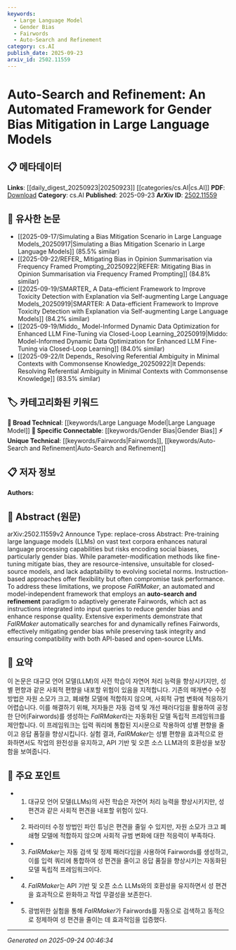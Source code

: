 ```yaml
---
keywords:
  - Large Language Model
  - Gender Bias
  - Fairwords
  - Auto-Search and Refinement
category: cs.AI
publish_date: 2025-09-23
arxiv_id: 2502.11559
---
```


<!-- KEYWORD_LINKING_METADATA:
{
  "processed_timestamp": "2025-09-24T00:46:34.355629",
  "vocabulary_version": "1.0",
  "selected_keywords": [
    "Large Language Model",
    "Gender Bias",
    "Fairwords",
    "Auto-Search and Refinement"
  ],
  "rejected_keywords": [],
  "similarity_scores": {
    "Large Language Model": 0.85,
    "Gender Bias": 0.9,
    "Fairwords": 0.8,
    "Auto-Search and Refinement": 0.78
  },
  "extraction_method": "AI_prompt_based",
  "budget_applied": true,
  "candidates_json": {
    "candidates": [
      {
        "surface": "Large Language Models",
        "canonical": "Large Language Model",
        "aliases": [
          "LLMs"
        ],
        "category": "broad_technical",
        "rationale": "A core technology discussed in the paper, crucial for understanding the context of gender bias mitigation.",
        "novelty_score": 0.3,
        "connectivity_score": 0.9,
        "specificity_score": 0.65,
        "link_intent_score": 0.85
      },
      {
        "surface": "gender bias",
        "canonical": "Gender Bias",
        "aliases": [
          "sex bias"
        ],
        "category": "specific_connectable",
        "rationale": "Central issue addressed by the framework, linking to broader discussions on bias in AI.",
        "novelty_score": 0.55,
        "connectivity_score": 0.88,
        "specificity_score": 0.8,
        "link_intent_score": 0.9
      },
      {
        "surface": "Fairwords",
        "canonical": "Fairwords",
        "aliases": [
          "bias mitigation tokens"
        ],
        "category": "unique_technical",
        "rationale": "A novel concept introduced by the paper, essential for understanding the proposed solution.",
        "novelty_score": 0.75,
        "connectivity_score": 0.7,
        "specificity_score": 0.85,
        "link_intent_score": 0.8
      },
      {
        "surface": "auto-search and refinement",
        "canonical": "Auto-Search and Refinement",
        "aliases": [
          "adaptive search"
        ],
        "category": "unique_technical",
        "rationale": "Describes the innovative process used in the framework, highlighting its adaptive nature.",
        "novelty_score": 0.7,
        "connectivity_score": 0.65,
        "specificity_score": 0.78,
        "link_intent_score": 0.78
      }
    ],
    "ban_list_suggestions": [
      "task performance",
      "resource-intensive"
    ]
  },
  "decisions": [
    {
      "candidate_surface": "Large Language Models",
      "resolved_canonical": "Large Language Model",
      "decision": "linked",
      "scores": {
        "novelty": 0.3,
        "connectivity": 0.9,
        "specificity": 0.65,
        "link_intent": 0.85
      }
    },
    {
      "candidate_surface": "gender bias",
      "resolved_canonical": "Gender Bias",
      "decision": "linked",
      "scores": {
        "novelty": 0.55,
        "connectivity": 0.88,
        "specificity": 0.8,
        "link_intent": 0.9
      }
    },
    {
      "candidate_surface": "Fairwords",
      "resolved_canonical": "Fairwords",
      "decision": "linked",
      "scores": {
        "novelty": 0.75,
        "connectivity": 0.7,
        "specificity": 0.85,
        "link_intent": 0.8
      }
    },
    {
      "candidate_surface": "auto-search and refinement",
      "resolved_canonical": "Auto-Search and Refinement",
      "decision": "linked",
      "scores": {
        "novelty": 0.7,
        "connectivity": 0.65,
        "specificity": 0.78,
        "link_intent": 0.78
      }
    }
  ]
}
-->

# Auto-Search and Refinement: An Automated Framework for Gender Bias Mitigation in Large Language Models

## 📋 메타데이터

**Links**: [[daily_digest_20250923|20250923]] [[categories/cs.AI|cs.AI]]
**PDF**: [Download](https://arxiv.org/pdf/2502.11559.pdf)
**Category**: cs.AI
**Published**: 2025-09-23
**ArXiv ID**: [2502.11559](https://arxiv.org/abs/2502.11559)

## 🔗 유사한 논문
- [[2025-09-17/Simulating a Bias Mitigation Scenario in Large Language Models_20250917|Simulating a Bias Mitigation Scenario in Large Language Models]] (85.5% similar)
- [[2025-09-22/REFER_ Mitigating Bias in Opinion Summarisation via Frequency Framed Prompting_20250922|REFER: Mitigating Bias in Opinion Summarisation via Frequency Framed Prompting]] (84.8% similar)
- [[2025-09-19/SMARTER_ A Data-efficient Framework to Improve Toxicity Detection with Explanation via Self-augmenting Large Language Models_20250919|SMARTER: A Data-efficient Framework to Improve Toxicity Detection with Explanation via Self-augmenting Large Language Models]] (84.2% similar)
- [[2025-09-19/Middo_ Model-Informed Dynamic Data Optimization for Enhanced LLM Fine-Tuning via Closed-Loop Learning_20250919|Middo: Model-Informed Dynamic Data Optimization for Enhanced LLM Fine-Tuning via Closed-Loop Learning]] (84.0% similar)
- [[2025-09-22/It Depends_ Resolving Referential Ambiguity in Minimal Contexts with Commonsense Knowledge_20250922|It Depends: Resolving Referential Ambiguity in Minimal Contexts with Commonsense Knowledge]] (83.5% similar)

## 🏷️ 카테고리화된 키워드
**🧠 Broad Technical**: [[keywords/Large Language Model|Large Language Model]]
**🔗 Specific Connectable**: [[keywords/Gender Bias|Gender Bias]]
**⚡ Unique Technical**: [[keywords/Fairwords|Fairwords]], [[keywords/Auto-Search and Refinement|Auto-Search and Refinement]]

## 📋 저자 정보

**Authors:** 

## 📄 Abstract (원문)

arXiv:2502.11559v2 Announce Type: replace-cross 
Abstract: Pre-training large language models (LLMs) on vast text corpora enhances natural language processing capabilities but risks encoding social biases, particularly gender bias. While parameter-modification methods like fine-tuning mitigate bias, they are resource-intensive, unsuitable for closed-source models, and lack adaptability to evolving societal norms. Instruction-based approaches offer flexibility but often compromise task performance. To address these limitations, we propose $\textit{FaIRMaker}$, an automated and model-independent framework that employs an $\textbf{auto-search and refinement}$ paradigm to adaptively generate Fairwords, which act as instructions integrated into input queries to reduce gender bias and enhance response quality. Extensive experiments demonstrate that $\textit{FaIRMaker}$ automatically searches for and dynamically refines Fairwords, effectively mitigating gender bias while preserving task integrity and ensuring compatibility with both API-based and open-source LLMs.

## 📝 요약

이 논문은 대규모 언어 모델(LLM)의 사전 학습이 자연어 처리 능력을 향상시키지만, 성별 편향과 같은 사회적 편향을 내포할 위험이 있음을 지적합니다. 기존의 매개변수 수정 방법은 자원 소모가 크고, 폐쇄형 모델에 적합하지 않으며, 사회적 규범 변화에 적응하기 어렵습니다. 이를 해결하기 위해, 저자들은 자동 검색 및 개선 패러다임을 활용하여 공정한 단어(Fairwords)를 생성하는 $\textit{FaIRMaker}$라는 자동화된 모델 독립적 프레임워크를 제안합니다. 이 프레임워크는 입력 쿼리에 통합된 지시문으로 작용하여 성별 편향을 줄이고 응답 품질을 향상시킵니다. 실험 결과, $\textit{FaIRMaker}$는 성별 편향을 효과적으로 완화하면서도 작업의 완전성을 유지하고, API 기반 및 오픈 소스 LLM과의 호환성을 보장함을 보여줍니다.

## 🎯 주요 포인트

- 1. 대규모 언어 모델(LLMs)의 사전 학습은 자연어 처리 능력을 향상시키지만, 성 편견과 같은 사회적 편견을 내포할 위험이 있다.
- 2. 파라미터 수정 방법인 파인 튜닝은 편견을 줄일 수 있지만, 자원 소모가 크고 폐쇄형 모델에 적합하지 않으며 사회적 규범 변화에 대한 적응력이 부족하다.
- 3. $\textit{FaIRMaker}$는 자동 검색 및 정제 패러다임을 사용하여 Fairwords를 생성하고, 이를 입력 쿼리에 통합하여 성 편견을 줄이고 응답 품질을 향상시키는 자동화된 모델 독립적 프레임워크이다.
- 4. $\textit{FaIRMaker}$는 API 기반 및 오픈 소스 LLMs와의 호환성을 유지하면서 성 편견을 효과적으로 완화하고 작업 무결성을 보존한다.
- 5. 광범위한 실험을 통해 $\textit{FaIRMaker}$가 Fairwords를 자동으로 검색하고 동적으로 정제하여 성 편견을 줄이는 데 효과적임을 입증했다.


---

*Generated on 2025-09-24 00:46:34*